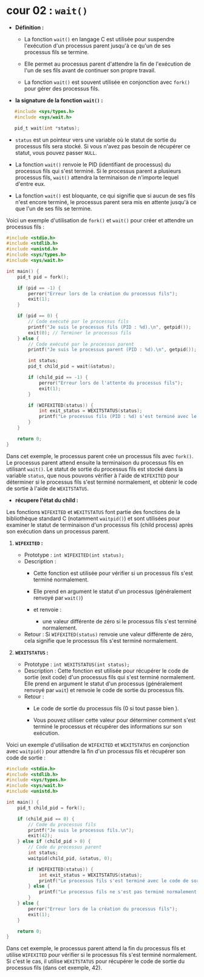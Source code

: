 # cour 02 : ``wait()``

- **Définition :**

    - La fonction `wait()` en langage C est utilisée pour suspendre l'exécution d'un processus parent jusqu'à ce qu'un de ses processus fils se termine. 


    - Elle permet au processus parent d'attendre la fin de l'exécution de l'un de ses fils avant de continuer son propre travail. 

    - La fonction `wait()` est souvent utilisée en conjonction avec `fork()` pour gérer des processus fils.




- **la signature de la fonction `wait()` :**

 ```c
    #include <sys/types.h>
    #include <sys/wait.h>

    pid_t wait(int *status);
```

- `status` est un pointeur vers une variable où le statut de sortie du processus fils sera stocké. Si vous n'avez pas besoin de récupérer ce statut, vous pouvez passer `NULL`.

- La fonction `wait()` renvoie le PID (identifiant de processus) du processus fils qui s'est terminé. Si le processus parent a plusieurs processus fils, `wait()` attendra la terminaison de n'importe lequel d'entre eux.

- La fonction `wait()` est bloquante, ce qui signifie que si aucun de ses fils n'est encore terminé, le processus parent sera mis en attente jusqu'à ce que l'un de ses fils se termine.

Voici un exemple d'utilisation de `fork()` et `wait()` pour créer et attendre un processus fils :

```c
#include <stdio.h>
#include <stdlib.h>
#include <unistd.h>
#include <sys/types.h>
#include <sys/wait.h>

int main() {
    pid_t pid = fork();

    if (pid == -1) {
        perror("Erreur lors de la création du processus fils");
        exit(1);
    }

    if (pid == 0) {
        // Code exécuté par le processus fils
        printf("Je suis le processus fils (PID : %d).\n", getpid());
        exit(0); // Terminer le processus fils
    } else {
        // Code exécuté par le processus parent
        printf("Je suis le processus parent (PID : %d).\n", getpid());

        int status;
        pid_t child_pid = wait(&status);

        if (child_pid == -1) {
            perror("Erreur lors de l'attente du processus fils");
            exit(1);
        }

        if (WIFEXITED(status)) {
            int exit_status = WEXITSTATUS(status);
            printf("Le processus fils (PID : %d) s'est terminé avec le statut : %d.\n", child_pid, exit_status);
        }
    }

    return 0;
}
```

Dans cet exemple, le processus parent crée un processus fils avec `fork()`. Le processus parent attend ensuite la terminaison du processus fils en utilisant `wait()`. Le statut de sortie du processus fils est stocké dans la variable `status`, que nous pouvons vérifier à l'aide de `WIFEXITED` pour déterminer si le processus fils s'est terminé normalement, et obtenir le code de sortie à l'aide de `WEXITSTATUS`.



- **récupere l'état du child :**


Les fonctions `WIFEXITED` et `WEXITSTATUS` font partie des fonctions de la bibliothèque standard C (notamment `waitpid()`) et sont utilisées pour examiner le statut de terminaison d'un processus fils (child process) après son exécution dans un processus parent. 

1. **`WIFEXITED` :**

   - Prototype : `int WIFEXITED(int status);`
   - Description : 
        - Cette fonction est utilisée pour vérifier si un processus fils s'est terminé normalement. 
        
        - Elle prend en argument le statut d'un processus (généralement renvoyé par `wait()`) 
        
        - et renvoie :
            * une valeur différente de zéro si le processus fils s'est terminé normalement.
   - Retour : Si `WIFEXITED(status)` renvoie une valeur différente de zéro, cela signifie que le processus fils s'est terminé normalement.

2. **`WEXITSTATUS` :**

   - Prototype : `int WEXITSTATUS(int status);`
   - Description : Cette fonction est utilisée pour récupérer le code de sortie (exit code) d'un processus fils qui s'est terminé normalement. Elle prend en argument le statut d'un processus (généralement renvoyé par `wait`) et renvoie le code de sortie du processus fils.
   - Retour : 
        - Le code de sortie du processus fils (0 si tout passe bien ). 
        
        - Vous pouvez utiliser cette valeur pour déterminer comment s'est terminé le processus et récupérer des informations sur son exécution.

Voici un exemple d'utilisation de `WIFEXITED` et `WEXITSTATUS` en conjonction avec `waitpid()` pour attendre la fin d'un processus fils et récupérer son code de sortie :

```c
#include <stdio.h>
#include <stdlib.h>
#include <sys/types.h>
#include <sys/wait.h>
#include <unistd.h>

int main() {
    pid_t child_pid = fork();

    if (child_pid == 0) {
        // Code du processus fils
        printf("Je suis le processus fils.\n");
        exit(42);
    } else if (child_pid > 0) {
        // Code du processus parent
        int status;
        waitpid(child_pid, &status, 0);

        if (WIFEXITED(status)) {
            int exit_status = WEXITSTATUS(status);
            printf("Le processus fils s'est terminé avec le code de sortie : %d\n", exit_status);
        } else {
            printf("Le processus fils ne s'est pas terminé normalement.\n");
        }
    } else {
        perror("Erreur lors de la création du processus fils");
        exit(1);
    }

    return 0;
}
```

Dans cet exemple, le processus parent attend la fin du processus fils et utilise `WIFEXITED` pour vérifier si le processus fils s'est terminé normalement. Si c'est le cas, il utilise `WEXITSTATUS` pour récupérer le code de sortie du processus fils (dans cet exemple, 42).